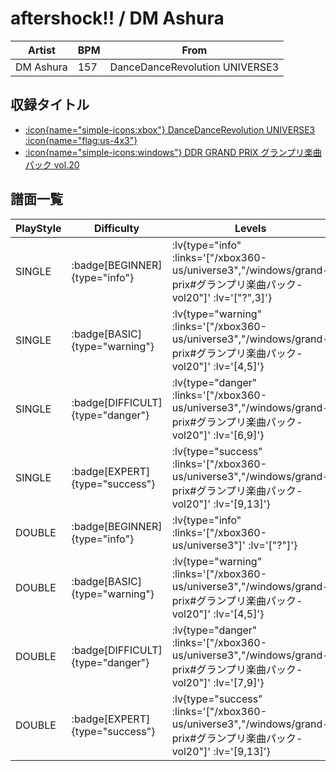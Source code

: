 # aftershock!! / DM Ashura

|Artist|BPM|From|
|------|---|----|
|DM Ashura|157|DanceDanceRevolution UNIVERSE3|

## 収録タイトル

- [ :icon{name="simple-icons:xbox"} DanceDanceRevolution UNIVERSE3 :icon{name="flag:us-4x3"} ](/xbox360-us/universe3)
- [ :icon{name="simple-icons:windows"} DDR GRAND PRIX グランプリ楽曲パック vol.20](/windows/grand-prix#グランプリ楽曲パック-vol20)

## 譜面一覧

|PlayStyle|Difficulty|Levels|Notes|Movie|
|---------|----------|------|-----|-----|
|SINGLE| :badge[BEGINNER]{type="info"} | :lv{type="info" :links='["/xbox360-us/universe3","/windows/grand-prix#グランプリ楽曲パック-vol20"]' :lv='["?",3]'} |125/0||
|SINGLE| :badge[BASIC]{type="warning"} | :lv{type="warning" :links='["/xbox360-us/universe3","/windows/grand-prix#グランプリ楽曲パック-vol20"]' :lv='[4,5]'} |141/42||
|SINGLE| :badge[DIFFICULT]{type="danger"} | :lv{type="danger" :links='["/xbox360-us/universe3","/windows/grand-prix#グランプリ楽曲パック-vol20"]' :lv='[6,9]'} |304/43||
|SINGLE| :badge[EXPERT]{type="success"} | :lv{type="success" :links='["/xbox360-us/universe3","/windows/grand-prix#グランプリ楽曲パック-vol20"]' :lv='[9,13]'} |447/14||
|DOUBLE| :badge[BEGINNER]{type="info"} | :lv{type="info" :links='["/xbox360-us/universe3"]' :lv='["?"]'} |96/14||
|DOUBLE| :badge[BASIC]{type="warning"} | :lv{type="warning" :links='["/xbox360-us/universe3","/windows/grand-prix#グランプリ楽曲パック-vol20"]' :lv='[4,5]'} |134/37||
|DOUBLE| :badge[DIFFICULT]{type="danger"} | :lv{type="danger" :links='["/xbox360-us/universe3","/windows/grand-prix#グランプリ楽曲パック-vol20"]' :lv='[7,9]'} |304/43||
|DOUBLE| :badge[EXPERT]{type="success"} | :lv{type="success" :links='["/xbox360-us/universe3","/windows/grand-prix#グランプリ楽曲パック-vol20"]' :lv='[9,13]'} |427/14||
